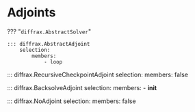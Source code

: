 # Adjoints

??? "`diffrax.AbstractSolver`"

    ::: diffrax.AbstractAdjoint
        selection:
            members:
                - loop

::: diffrax.RecursiveCheckpointAdjoint
    selection:
        members: false

::: diffrax.BacksolveAdjoint
    selection:
        members:
            - __init__

::: diffrax.NoAdjoint
    selection:
        members: false

